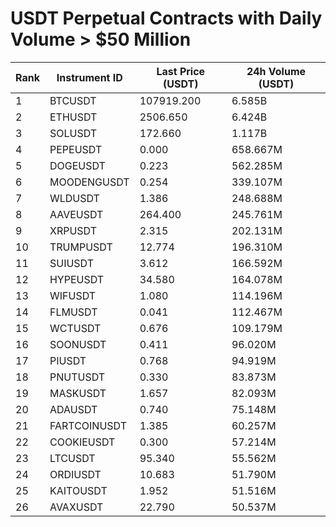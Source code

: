 # USDT Perpetual Contracts with Daily Volume > $50 Million

| Rank | Instrument ID | Last Price (USDT) | 24h Volume (USDT) |
|------|---------------|-------------------|-------------------|
| 1 | BTCUSDT | 107919.200 | 6.585B |
| 2 | ETHUSDT | 2506.650 | 6.424B |
| 3 | SOLUSDT | 172.660 | 1.117B |
| 4 | PEPEUSDT | 0.000 | 658.667M |
| 5 | DOGEUSDT | 0.223 | 562.285M |
| 6 | MOODENGUSDT | 0.254 | 339.107M |
| 7 | WLDUSDT | 1.386 | 248.688M |
| 8 | AAVEUSDT | 264.400 | 245.761M |
| 9 | XRPUSDT | 2.315 | 202.131M |
| 10 | TRUMPUSDT | 12.774 | 196.310M |
| 11 | SUIUSDT | 3.612 | 166.592M |
| 12 | HYPEUSDT | 34.580 | 164.078M |
| 13 | WIFUSDT | 1.080 | 114.196M |
| 14 | FLMUSDT | 0.041 | 112.467M |
| 15 | WCTUSDT | 0.676 | 109.179M |
| 16 | SOONUSDT | 0.411 | 96.020M |
| 17 | PIUSDT | 0.768 | 94.919M |
| 18 | PNUTUSDT | 0.330 | 83.873M |
| 19 | MASKUSDT | 1.657 | 82.093M |
| 20 | ADAUSDT | 0.740 | 75.148M |
| 21 | FARTCOINUSDT | 1.385 | 60.257M |
| 22 | COOKIEUSDT | 0.300 | 57.214M |
| 23 | LTCUSDT | 95.340 | 55.562M |
| 24 | ORDIUSDT | 10.683 | 51.790M |
| 25 | KAITOUSDT | 1.952 | 51.516M |
| 26 | AVAXUSDT | 22.790 | 50.537M |
